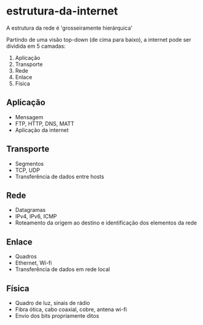 # estrutura-da-internet

A estrutura da rede é 'grosseiramente hierárquica'

Partindo de uma visão top-down (de cima para baixo), a internet pode ser dividida em 5 camadas:
1. Aplicação
2. Transporte
3. Rede
4. Enlace
5. Física

## Aplicação

- Mensagem
- FTP, HTTP, DNS, MATT
- Aplicação da internet

## Transporte

- Segmentos
- TCP, UDP
- Transferência de dados entre hosts

## Rede

- Datagramas
- IPv4, IPv6, ICMP
- Roteamento da origem ao destino e identificação dos elementos da rede

## Enlace

- Quadros
- Ethernet, Wi-fi
- Transferência de dados em rede local

## Física

- Quadro de luz, sinais de rádio
- Fibra ótica, cabo coaxial, cobre, antena wi-fi
- Envio dos bits propriamente ditos

